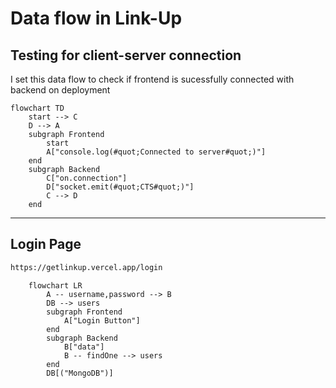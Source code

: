 # Data flow in Link-Up


## Testing for client-server connection

I set this data flow to check if frontend is sucessfully connected with backend on deployment

```mermaid
flowchart TD
    start --> C
    D --> A
    subgraph Frontend
        start
        A["console.log(#quot;Connected to server#quot;)"]
    end
    subgraph Backend
        C["on.connection"]
        D["socket.emit(#quot;CTS#quot;)"]
        C --> D
    end
```

---
## Login Page

```bash
https://getlinkup.vercel.app/login
```
```mermaid
    flowchart LR
        A -- username,password --> B
        DB --> users
        subgraph Frontend
            A["Login Button"]
        end
        subgraph Backend
            B["data"]
            B -- findOne --> users
        end
        DB[("MongoDB")]
```